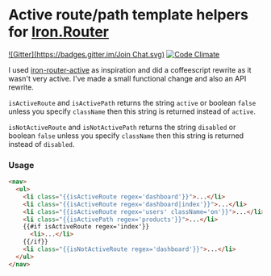 # Active route/path template helpers for [Iron.Router](https://github.com/eventedmind/iron-router)
[![Gitter](https://badges.gitter.im/Join Chat.svg)](https://gitter.im/zimme/meteor-iron-router-active?utm_source=badge&utm_medium=badge&utm_campaign=pr-badge&utm_content=badge)
[![Code Climate](https://img.shields.io/codeclimate/github/zimme/meteor-iron-router-active.svg?style=flat)](https://codeclimate.com/github/zimme/meteor-iron-router-active)

I used [iron-router-active](https://github.com/XpressiveCode/iron-router-active)
as inspiration and did a coffeescript rewrite as it wasn't very active.
I've made a small functional change and also an API rewrite.

`isActiveRoute` and `isActivePath` returns the string `active` or boolean
`false` unless you specify `className` then this string is returned instead of
`active`.

`isNotActiveRoute` and `isNotActivePath` returns the string `disabled` or
boolean `false` unless you specify `className` then this string is returned
instead of `disabled`.

### Usage
```html
<nav>
  <ul>
    <li class="{{isActiveRoute regex='dashboard'}}">...</li>
    <li class="{{isActiveRoute regex='dashboard|index'}}">...</li>
    <li class="{{isActiveRoute regex='users' className='on'}}">...</li>
    <li class="{{isActivePath regex='products'}}">...</li>
    {{#if isActiveRoute regex='index'}}
      <li>...</li>
    {{/if}}
    <li class="{{isNotActiveRoute regex='dashboard'}}">...</li>
  </ul>
</nav>
```
